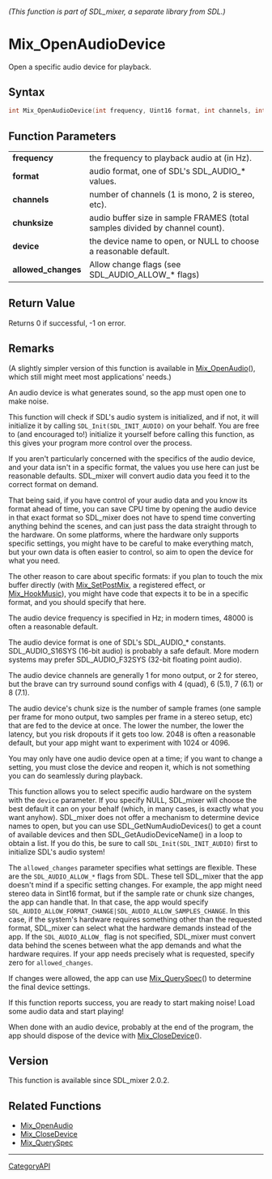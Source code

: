 ###### (This function is part of SDL_mixer, a separate library from SDL.)
# Mix_OpenAudioDevice

Open a specific audio device for playback.

## Syntax

```c
int Mix_OpenAudioDevice(int frequency, Uint16 format, int channels, int chunksize, const char* device, int allowed_changes);

```

## Function Parameters

|                         |                                                                              |
| ----------------------- | ---------------------------------------------------------------------------- |
| **frequency**           | the frequency to playback audio at (in Hz).                                  |
| **format**              | audio format, one of SDL's SDL_AUDIO_* values.                               |
| **channels**            | number of channels (1 is mono, 2 is stereo, etc).                            |
| **chunksize**           | audio buffer size in sample FRAMES (total samples divided by channel count). |
| **device**              | the device name to open, or NULL to choose a reasonable default.             |
| **allowed_changes**     | Allow change flags (see SDL_AUDIO_ALLOW_* flags)                             |

## Return Value

Returns 0 if successful, -1 on error.

## Remarks

(A slightly simpler version of this function is available in
[Mix_OpenAudio](Mix_OpenAudio.md)(), which still might meet most applications'
needs.)

An audio device is what generates sound, so the app must open one to make
noise.

This function will check if SDL's audio system is initialized, and if not,
it will initialize it by calling `SDL_Init(SDL_INIT_AUDIO)` on your behalf.
You are free to (and encouraged to!) initialize it yourself before calling
this function, as this gives your program more control over the process.

If you aren't particularly concerned with the specifics of the audio
device, and your data isn't in a specific format, the values you use here
can just be reasonable defaults. SDL_mixer will convert audio data you feed
it to the correct format on demand.

That being said, if you have control of your audio data and you know its
format ahead of time, you can save CPU time by opening the audio device in
that exact format so SDL_mixer does not have to spend time converting
anything behind the scenes, and can just pass the data straight through to
the hardware. On some platforms, where the hardware only supports specific
settings, you might have to be careful to make everything match, but your
own data is often easier to control, so aim to open the device for what you
need.

The other reason to care about specific formats: if you plan to touch the
mix buffer directly (with [Mix_SetPostMix](Mix_SetPostMix.md), a registered
effect, or [Mix_HookMusic](Mix_HookMusic.md)), you might have code that
expects it to be in a specific format, and you should specify that here.

The audio device frequency is specified in Hz; in modern times, 48000 is
often a reasonable default.

The audio device format is one of SDL's SDL_AUDIO_* constants.
SDL_AUDIO_S16SYS (16-bit audio) is probably a safe default. More modern
systems may prefer SDL_AUDIO_F32SYS (32-bit floating point audio).

The audio device channels are generally 1 for mono output, or 2 for stereo,
but the brave can try surround sound configs with 4 (quad), 6 (5.1), 7
(6.1) or 8 (7.1).

The audio device's chunk size is the number of sample frames (one sample
per frame for mono output, two samples per frame in a stereo setup, etc)
that are fed to the device at once. The lower the number, the lower the
latency, but you risk dropouts if it gets too low. 2048 is often a
reasonable default, but your app might want to experiment with 1024 or
4096.

You may only have one audio device open at a time; if you want to change a
setting, you must close the device and reopen it, which is not something
you can do seamlessly during playback.

This function allows you to select specific audio hardware on the system
with the `device` parameter. If you specify NULL, SDL_mixer will choose the
best default it can on your behalf (which, in many cases, is exactly what
you want anyhow). SDL_mixer does not offer a mechanism to determine device
names to open, but you can use SDL_GetNumAudioDevices() to get a count of
available devices and then SDL_GetAudioDeviceName() in a loop to obtain a
list. If you do this, be sure to call `SDL_Init(SDL_INIT_AUDIO)` first to
initialize SDL's audio system!

The `allowed_changes` parameter specifies what settings are flexible. These
are the `SDL_AUDIO_ALLOW_*` flags from SDL. These tell SDL_mixer that the
app doesn't mind if a specific setting changes. For example, the app might
need stereo data in Sint16 format, but if the sample rate or chunk size
changes, the app can handle that. In that case, the app would specify
`SDL_AUDIO_ALLOW_FORMAT_CHANGE|SDL_AUDIO_ALLOW_SAMPLES_CHANGE`. In this
case, if the system's hardware requires something other than the requested
format, SDL_mixer can select what the hardware demands instead of the app.
If the `SDL_AUDIO_ALLOW_` flag is not specified, SDL_mixer must convert
data behind the scenes between what the app demands and what the hardware
requires. If your app needs precisely what is requested, specify zero for
`allowed_changes`.

If changes were allowed, the app can use [Mix_QuerySpec](Mix_QuerySpec.md)()
to determine the final device settings.

If this function reports success, you are ready to start making noise! Load
some audio data and start playing!

When done with an audio device, probably at the end of the program, the app
should dispose of the device with [Mix_CloseDevice](Mix_CloseDevice.md)().

## Version

This function is available since SDL_mixer 2.0.2.

## Related Functions

* [Mix_OpenAudio](Mix_OpenAudio.md)
* [Mix_CloseDevice](Mix_CloseDevice.md)
* [Mix_QuerySpec](Mix_QuerySpec.md)

----
[CategoryAPI](CategoryAPI.md)
